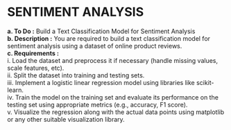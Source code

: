 # **SENTIMENT ANALYSIS**
**a. To Do :** 
Build a Text Classification Model for Sentiment Analysis \
**b. Description :**  You are required to build a text classification model for sentiment 
analysis using a dataset of online product reviews. \
**c. Requirements :** \
i. Load the dataset and preprocess it if necessary (handle missing values,
scale features, etc).\
ii. Split the dataset into training and testing sets.\
iii. Implement a logistic linear regression model using libraries like scikit-learn.\
iv. Train the model on the training set and evaluate its performance on the
testing set using appropriate metrics (e.g., accuracy, F1 score).\
v. Visualize the regression along with the actual data points using
matplotlib or any other suitable visualization library.
 
